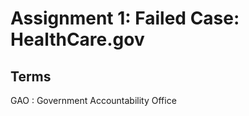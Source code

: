   
  
# Assignment 1: Failed Case: HealthCare.gov
  
  
  
  
## Terms
  
  
GAO
: Government Accountability Office
  